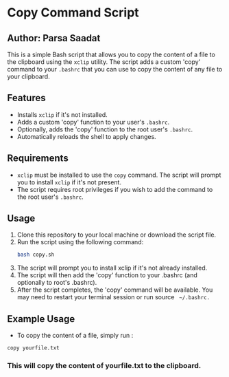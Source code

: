 # Copy Command Script

## Author: Parsa Saadat

This is a simple Bash script that allows you to copy the content of a file to the clipboard using the `xclip` utility. The script adds a custom 'copy' command to your `.bashrc` that you can use to copy the content of any file to your clipboard.

## Features

- Installs `xclip` if it's not installed.
- Adds a custom 'copy' function to your user's `.bashrc`.
- Optionally, adds the 'copy' function to the root user's `.bashrc`.
- Automatically reloads the shell to apply changes.

## Requirements

- `xclip` must be installed to use the `copy` command. The script will prompt you to install `xclip` if it's not present.
- The script requires root privileges if you wish to add the command to the root user's `.bashrc`.

## Usage

1. Clone this repository to your local machine or download the script file.
2. Run the script using the following command:
   ```bash
   bash copy.sh
   ```
3. The script will prompt you to install xclip if it's not already installed.
4. The script will then add the 'copy' function to your .bashrc (and optionally to root's .bashrc).
5. After the script completes, the 'copy' command will be available. You may need to restart your terminal session or run source ` ~/.bashrc.`
## Example Usage
- To copy the content of a file, simply run :
```bash
copy yourfile.txt
```
### This will copy the content of yourfile.txt to the clipboard.
